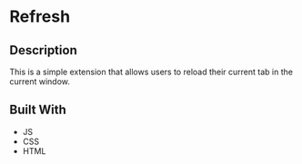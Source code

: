 # Refresh

## Description

This is a simple extension that allows users to reload their current tab in the current window.

## Built With

- JS
- CSS
- HTML
